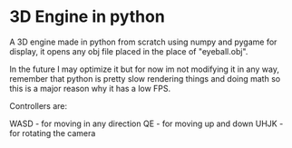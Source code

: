 # 3D Engine in python
A 3D engine made in python from scratch using numpy and pygame for display, it opens any obj file placed in the place of "eyeball.obj". 

In the future I may optimize it but for now im not modifying it in any way, remember that python is pretty slow rendering things and doing math so this is a major reason why it has a low FPS.

Controllers are:

WASD - for moving in any direction
QE - for moving up and down
UHJK - for rotating the camera
